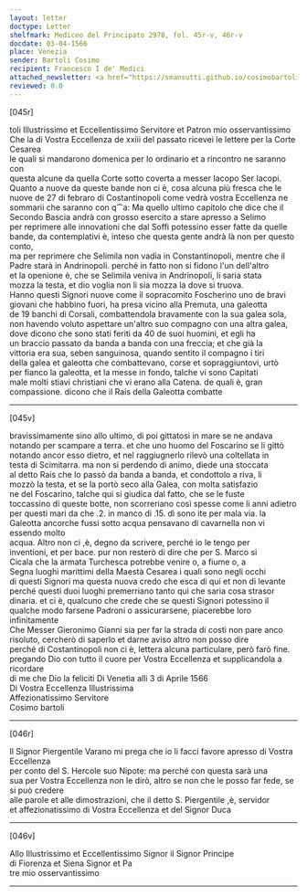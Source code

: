```yaml
---
layout: letter
doctype: Letter
shelfmark: Mediceo del Principato 2978, fol. 45r-v, 46r-v
docdate: 03-04-1566
place: Venezia
sender: Bartoli Cosimo
recipient: Francesco I de' Medici
attached_newsletter: <a href="https://smansutti.github.io/cosimobartoli/texts/3079_169/">3079_169</a>
reviewed: 0.0
---
```


[045r]  
  
  
toli Illustrissimo et Eccellentissimo Servitore et Patron mio osservantissimo  
Che la di Vostra Eccellenza de xxiii del passato ricevei le lettere per la Corte Cesarea  
le quali si mandarono domenica per lo ordinario et a rincontro ne saranno con  
questa alcune da quella Corte sotto coverta a messer Iacopo Ser Iacopi.  
Quanto a nuove da queste bande non ci è, cosa alcuna più fresca che le  
nuove de 27 di febraro di Costantinopoli come vedrà vostra Eccellenza ne  
sommarii che saranno con q⁀a: Ma quello ultimo capitolo che dice che il  
Secondo Bascia andrà con grosso esercito a stare apresso a Selimo  
per reprimere alle innovationi che dal Soffi potessino esser fatte da quelle  
bande, da contemplativi è, inteso che questa gente andrà là non per questo conto,  
ma per reprimere che Selimila non vadia in Constantinopoli, mentre che il  
Padre starà in Andrinopoli. perché in fatto non si fidono l'un dell'altro  
et la openione è, che se Selimila veniva in Andrinopoli, li saria stata  
mozza la testa, et dio voglia non li sia mozza la dove si truova.  
Hanno questi Signori nuove come il sopracomito Foscherino uno de bravi  
giovani che habbino fuori, ha presa vicino alla Premuta, una galeotta  
de 19 banchi di Corsali, combattendola bravamente con la sua galea sola,  
non havendo voluto aspettare un'altro suo compagno con una altra galea,  
dove dicono che sono stati feriti da 40 de suoi huomini, et egli ha  
un braccio passato da banda a banda con una freccia; et che già la  
vittoria era sua, seben sanguinosa, quando sentito il compagno i tiri  
della galea et galeotta che combattevano, corse et sopraggiuntovi, urtò  
per fianco la galeotta, et la messe in fondo, talche vi sono Capitati  
male molti stiavi christiani che vi erano alla Catena. de quali è, gran  
compassione. dicono che il Rais della Galeotta combatte  
  
---  

[045v]  
  
  
bravissimamente sino allo ultimo, di poi gittatosi in mare se ne andava  
notando per scampare a terra. et che uno huomo del Foscarino se li gittò  
notando ancor esso dietro, et nel raggiugnerlo rilevò una coltellata in  
testa di Scimitarra. ma non si perdendo di animo, diede una stoccata  
al detto Rais che lo passò da banda a banda, et condottolo a riva, li  
mozzò la testa, et se la portò seco alla Galea, con molta satisfazio  
ne del Foscarino, talche qui si giudica dal fatto, che se le fuste  
toccassino di queste botte, non scorreriano così spesse come li anni adietro  
per questi mari da che .2. in manco di .15. dì sono ite per mala via. la  
Galeotta ancorche fussi sotto acqua pensavano di cavarnella non vi essendo molto  
acqua. Altro non ci ,è, degno da scrivere, perché io le tengo per  
inventioni, et per bace. pur non resterò di dire che per S. Marco si  
Cicala che la armata Turchesca potrebbe venire o, a fiume o, a  
Segna luoghi marittimi della Maestà Cesarea i quali sono negli occhi  
di questi Signori ma questa nuova credo che esca di qui et non di levante  
perché questi duoi luoghi premerriano tanto qui che saria cosa strasor  
dinaria. et ci è, qualcuno che crede che se questi Signori potessino il  
qualche modo farsene Padroni o assicurarsene, piacerebbe loro  
infinitamente  
Che Messer Gieronimo Gianni sia per far la strada di costì non pare anco  
risoluto, cercherò di saperlo et darne aviso altro non posso dire  
perché di Costantinopoli non ci è, lettera alcuna particulare, però farò fine.  
pregando Dio con tutto il cuore per Vostra Eccellenza et supplicandola a ricordare  
di me che Dio la feliciti Di Venetia alli 3 di Aprile 1566  
Di Vostra Eccellenza Illustrissima  
Affezionatissimo Servitore  
Cosimo bartoli  
  
---  

[046r]  
  
  
Il Signor Piergentile Varano mi prega che io li facci favore apresso di Vostra Eccellenza  
per conto del S. Hercole suo Nipote: ma perché con questa sarà una  
sua per Vostra Eccellenza non le dirò, altro se non che le posso far fede, se si può credere  
alle parole et alle dimostrazioni, che il detto S. Piergentile ,è, servidor  
et affezionatissimo di Vostra Eccellenza et del Signor Duca  
  
---  

[046v]  
  
  
Allo Illustrissimo et Eccellentissimo Signor il Signor Principe  
di Fiorenza et Siena Signor et Pa  
tre mio osservantissimo  
  
---  

